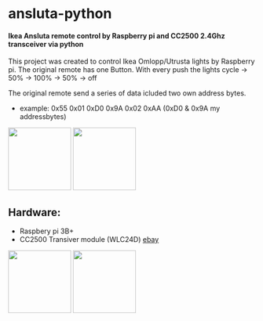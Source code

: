# ansluta-python
#### Ikea Ansluta remote control by Raspberry pi and CC2500 2.4Ghz transceiver via python


This project was created to control Ikea Omlopp/Utrusta lights by Raspberry pi.
The original remote has one Button. With every push the lights cycle -> 50% -> 100% -> 50% -> off

The original remote send a series of data icluded two own address bytes. 
- example: 0x55 0x01 0xD0 0x9A 0x02 0xAA (0xD0 & 0x9A my addressbytes)

<img src="https://github.com/matlen67/ansluta-python/blob/master/pictures/ansluta_original.jpg" width="128"> <img src="https://github.com/matlen67/ansluta-python/blob/master/pictures/leiterplatte.jpg" width="128">


## Hardware:
  - Raspbery pi 3B+
  - CC2500 Transiver module (WLC24D) [ebay](https://www.ebay.com/itm/2PCS-1-8-3-6V-CC2500-IC-Wireless-RF-2400MHZ-Transceiver-Module-SPI-ISM-Demo-Code/401239287968)

<img src="https://github.com/matlen67/ansluta-python/blob/master/pictures/rpi.jpg" width="128">       <img src="https://github.com/matlen67/ansluta-python/blob/master/pictures/WLC-24D.png" width="128">
